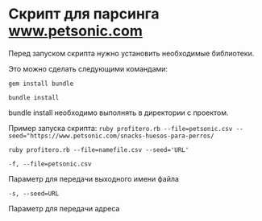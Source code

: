 # Скрипт для парсинга www.petsonic.com 

Перед запуском скрипта нужно установить необходимые библиотеки.

Это можно сделать следующими командами:

`gem install bundle`

`bundle install`
 
 bundle install необходимо выполнять в директории с проектом.
 
 Пример запуска скрипта: `ruby profitero.rb --file=petsonic.csv --seed="https://www.petsonic.com/snacks-huesos-para-perros/ `
  
`ruby profitero.rb --file=namefile.csv --seed='URL'`

`-f, --file=petsonic.csv `

Параметр для передачи выходного имени файла

`-s, --seed=URL`

Параметр для передачи адреса
